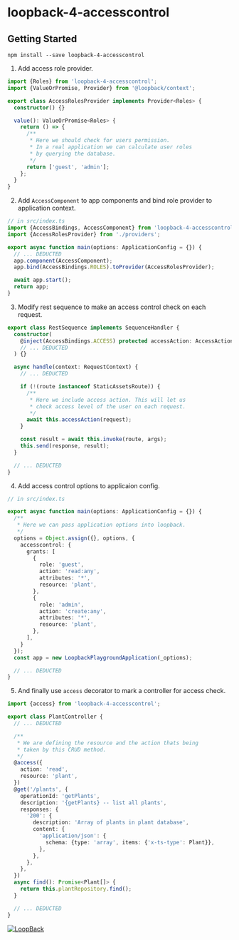 # loopback-4-accesscontrol

## Getting Started

```
npm install --save loopback-4-accesscontrol
```

1) Add access role provider.
``` typescript
import {Roles} from 'loopback-4-accesscontrol';
import {ValueOrPromise, Provider} from '@loopback/context';

export class AccessRolesProvider implements Provider<Roles> {
  constructor() {}

  value(): ValueOrPromise<Roles> {
    return () => {
      /**
       * Here we should check for users permission.
       * In a real application we can calculate user roles
       * by querying the database.
       */
      return ['guest', 'admin'];
    };
  }
}
```

2) Add `AccessComponent` to app components and bind role provider to application context.
``` typescript
// in src/index.ts
import {AccessBindings, AccessComponent} from 'loopback-4-accesscontrol';
import {AccessRolesProvider} from './providers';

export async function main(options: ApplicationConfig = {}) {
  // ... DEDUCTED
  app.component(AccessComponent);
  app.bind(AccessBindings.ROLES).toProvider(AccessRolesProvider);

  await app.start();
  return app;
}
```

3) Modify rest sequence to make an access control check on each request.
``` typescript
export class RestSequence implements SequenceHandler {
  constructor(
    @inject(AccessBindings.ACCESS) protected accessAction: AccessAction,
    // ... DEDUCTED
  ) {}

  async handle(context: RequestContext) {
    // ... DEDUCTED

    if (!(route instanceof StaticAssetsRoute)) {
      /**
       * Here we include access action. This will let us
       * check access level of the user on each request.
       */
      await this.accessAction(request);
    }

    const result = await this.invoke(route, args);
    this.send(response, result);
  }

  // ... DEDUCTED
}
```

4) Add access control options to applicaion config.
``` typescript
// in src/index.ts

export async function main(options: ApplicationConfig = {}) {
  /**
   * Here we can pass application options into loopback.
   */
  options = Object.assign({}, options, {
    accesscontrol: {
      grants: [
        {
          role: 'guest',
          action: 'read:any',
          attributes: '*',
          resource: 'plant',
        },
        {
          role: 'admin',
          action: 'create:any',
          attributes: '*',
          resource: 'plant',
        },
      ],
    }
  });
  const app = new LoopbackPlaygroundApplication(_options);

  // ... DEDUCTED
}
```

5) And finally use `access` decorator to mark a controller for access check.
``` typescript
import {access} from 'loopback-4-accesscontrol';

export class PlantController {
  // ... DEDUCTED

  /**
   * We are defining the resource and the action thats being
   * taken by this CRUD method.
   */
  @access({
    action: 'read',
    resource: 'plant',
  })
  @get('/plants', {
    operationId: 'getPlants',
    description: '{getPlants} -- list all plants',
    responses: {
      '200': {
        description: 'Array of plants in plant database',
        content: {
          'application/json': {
            schema: {type: 'array', items: {'x-ts-type': Plant}},
          },
        },
      },
    },
  })
  async find(): Promise<Plant[]> {
    return this.plantRepository.find();
  }

  // ... DEDUCTED
}
```

[![LoopBack](https://github.com/strongloop/loopback-next/raw/master/docs/site/imgs/branding/Powered-by-LoopBack-Badge-(blue)-@2x.png)](http://loopback.io/)
